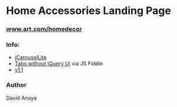 # Home Accessories Landing Page #
### www.art.com/homedecor ###

### Info: ###
* [jCarouselLite](http://plugins.learningjquery.com/jcarousellite/)
* [Tabs without jQuery UI](http://jsfiddle.net/syahrasi/Us8uc/) via JS Fiddle
* [v1.1](https://bitbucket.org/anayadesign/homeaccessories/commits/tag/v1.1) 

### Author ###
David Anaya